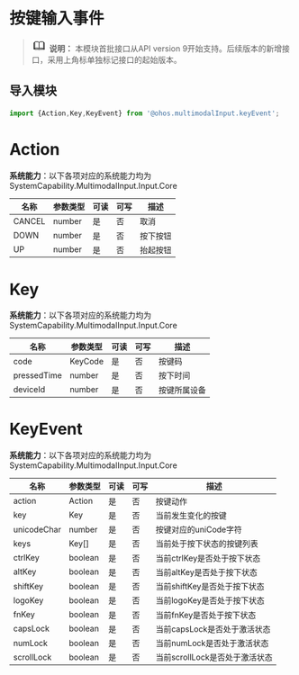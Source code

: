 # 按键输入事件



> ![icon-note.gif](public_sys-resources/icon-note.gif) **说明：**
> 本模块首批接口从API version 9开始支持。后续版本的新增接口，采用上角标单独标记接口的起始版本。

## 导入模块

```ts
import {Action,Key,KeyEvent} from '@ohos.multimodalInput.keyEvent';
```

# Action

**系统能力**：以下各项对应的系统能力均为SystemCapability.MultimodalInput.Input.Core

| 名称 | 参数类型 | 可读 | 可写 | 描述 |
| -------- | -------- | -------- | -------- | -------- |
| CANCEL | number | 是 | 否 | 取消 |
| DOWN | number | 是 | 否 | 按下按钮 |
| UP | number | 是 | 否 | 抬起按钮 |

# Key

**系统能力**：以下各项对应的系统能力均为SystemCapability.MultimodalInput.Input.Core

| 名称 | 参数类型 | 可读 | 可写 | 描述 |
| -------- | -------- | -------- | -------- | -------- |
| code | KeyCode | 是 | 否 | 按键码 |
| pressedTime | number | 是 | 否 | 按下时间 |
| deviceId | number | 是 | 否 | 按键所属设备 |

# KeyEvent

**系统能力**：以下各项对应的系统能力均为SystemCapability.MultimodalInput.Input.Core

| 名称 | 参数类型 | 可读 | 可写 | 描述 |
| -------- | -------- | -------- | -------- | -------- |
| action | Action | 是 | 否 | 按键动作 |
| key | Key | 是 | 否 | 当前发生变化的按键 |
| unicodeChar | number | 是 | 否 | 按键对应的uniCode字符 |
| keys | Key[] | 是 | 否 | 当前处于按下状态的按键列表 |
| ctrlKey | boolean | 是 | 否 | 当前ctrlKey是否处于按下状态 |
| altKey | boolean | 是 | 否 | 当前altKey是否处于按下状态 |
| shiftKey | boolean | 是 | 否 | 当前shiftKey是否处于按下状态 |
| logoKey | boolean | 是 | 否 | 当前logoKey是否处于按下状态 |
| fnKey | boolean | 是 | 否 | 当前fnKey是否处于按下状态 |
| capsLock | boolean | 是 | 否 | 当前capsLock是否处于激活状态 |
| numLock | boolean | 是 | 否 | 当前numLock是否处于激活状态 |
| scrollLock | boolean | 是 | 否 | 当前scrollLock是否处于激活状态 |